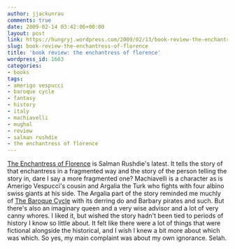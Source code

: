 ```yaml
---
author: jjackunrau
comments: true
date: 2009-02-14 03:42:06+00:00
layout: post
link: https://hungryj.wordpress.com/2009/02/13/book-review-the-enchantress-of-florence/
slug: book-review-the-enchantress-of-florence
title: 'book review: the enchantress of florence'
wordpress_id: 1663
categories:
- books
tags:
- amerigo vespucci
- baroque cycle
- fantasy
- history
- italy
- machiavelli
- mughal
- review
- salman rushdie
- the enchantress of florence
---
```


[The Enchantress of Florence](http://www.amazon.ca/Enchantress-Florence-Salman-Rushdie/dp/0676977596/) is Salman Rushdie's latest. It tells the story of that enchantress in a fragmented way and the story of the person telling the story in, dare I say a more fragmented one? Machiavelli is a character as is Amerigo Vespucci's cousin and Argalia the Turk who fights with four albino swiss giants at his side. The Argalia part of the story reminded me muchly of [The Baroque Cycle](http://www.amazon.ca/Quicksilver-Baroque-Cycle-1-Stephenson/dp/0380977427/) with its derring do and Barbary pirates and such. But there's also an imaginary queen and a very wise advisor and a lot of very canny whores. I liked it, but wished the story hadn't been tied to periods of history I know so little about. It felt like there were a lot of things that were fictional alongside the historical, and I wish I knew a bit more about which was which. So yes, my main complaint was about my own ignorance. Selah.
